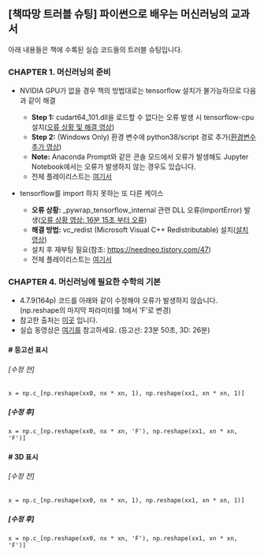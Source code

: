 ## [책따망 트러블 슈팅] 파이썬으로 배우는 머신러닝의 교과서
아래 내용들은 책에 수록된 실습 코드들의 트러블 슈팅입니다.

### CHAPTER 1. 머신러닝의 준비

* NVIDIA GPU가 없을 경우 책의 방법대로는 tensorflow 설치가 불가능하므로 다음과 같이 해결
    * **Step 1:** cudart64_101.dll을 로드할 수 없다는 오류 발생 시 tensorflow-cpu 설치([오류 상황 및 해결 영상](https://youtu.be/sVSRIdJmYek))
    * **Step 2:** (Windows Only) 환경 변수에 python38/script 경로 추가([환경변수 추가 영상](https://youtu.be/iDPwSHIDKXg))
    * **Note:** Anaconda Prompt와 같은 콘솔 모드에서 오류가 발생해도 Jupyter Notebook에서는 오류가 발생하지 않는 경우도 있습니다.
    * 전체 플레이리스트는 [여기서](https://www.youtube.com/playlist?list=PL3vETZ0d3GBz1p69OQn7dmO04yBIa0iXz)

* tensorflow를 import 하지 못하는 또 다른 케이스
    * **오류 상황:** _pywrap_tensorflow_internal 관련 DLL 오류(ImportError) 발생([오류 상황 영상: 16분 15초 부터 오류](https://youtu.be/Huejvbsa30M))
    * **해결 방법:** vc_redist (Microsoft Visual C++ Redistributable) 설치([설치 영상](https://youtu.be/5dkUATZj4no))
    * 설치 후 재부팅 필요(참조: https://needneo.tistory.com/47)
    * 전체 플레이리스트는 [여기서](https://www.youtube.com/playlist?list=PL3vETZ0d3GBwYfllUha6tVKo9U2Fsugy1)

### CHAPTER 4. 머신러닝에 필요한 수학의 기본
* 4.7.9(164p) 코드를 아래와 같이 수정해야 오류가 발생하지 않습니다. (np.reshape의 마지막 파라미터를 1에서 'F'로 변경)
* 참고한 출처는 [이곳](https://qiita.com/hiroshim021/items/535489b965b022d109c7) 입니다.
* 실습 동영상은 [여기를](https://youtu.be/7_0AyhhUWVg) 참고하세요. (등고선: 23분 50초, 3D: 26분)

#### # 등고선 표시
###### [수정 전]
    x = np.c_[np.reshape(xx0, nx * xn, 1), np.reshape(xx1, xn * xn, 1)]
##### [수정 후]
    x = np.c_[np.reshape(xx0, nx * xn, 'F'), np.reshape(xx1, xn * xn, 'F')]

#### # 3D 표시
###### [수정 전]
    x = np.c_[np.reshape(xx0, nx * xn, 1), np.reshape(xx1, xn * xn, 1)]
##### [수정 후]
    x = np.c_[np.reshape(xx0, nx * xn, 'F'), np.reshape(xx1, xn * xn, 'F')]



